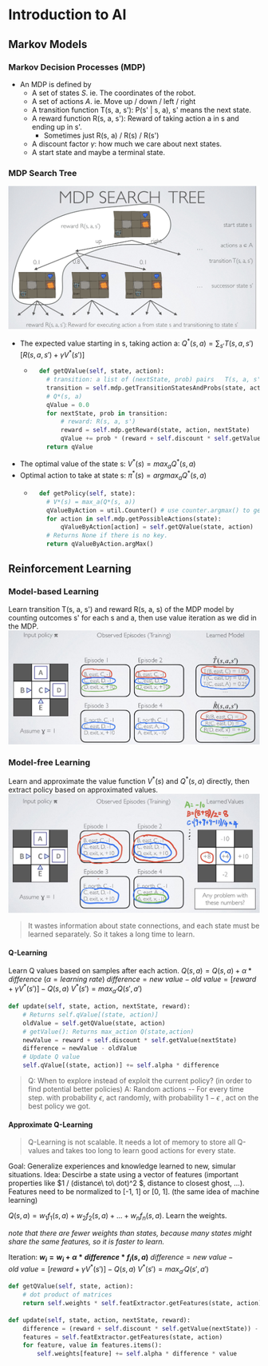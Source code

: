 # Introduction to AI
## Markov Models
### Markov Decision Processes (MDP)
- An MDP is defined by
  - A set of states *S*. ie. The coordinates of the robot.
  - A set of actions *A*. ie. Move up / down / left / right
  - A transition function T(s, a, s'): P(s' | s, a), s' means the next state.
  - A reward function R(s, a, s'): Reward of taking action a in s and ending up in s'.
    - Sometimes just R(s, a) / R(s) / R(s')
  - A discount factor $\gamma$: how much we care about next states.
  - A start state and maybe a terminal state.
### MDP Search Tree
![MDP_Tree](./pictures/MDP_Tree.jpg)

- The expected value starting in s, taking action a: $Q^*(s, a) = \sum_{s'}T(s, a, s')[R(s, a, s') + \gamma V^*(s')]$
  - ```python
      def getQValue(self, state, action):
        # transition: a list of (nextState, prob) pairs   T(s, a, s')
        transition = self.mdp.getTransitionStatesAndProbs(state, action)
        # Q*(s, a)
        qValue = 0.0
        for nextState, prob in transition:
            # reward: R(s, a, s')
            reward = self.mdp.getReward(state, action, nextState)
            qValue += prob * (reward + self.discount * self.getValue(nextState))
        return qValue
    ```
- The optimal value of the state s: $V^*(s) = max_aQ^*(s, a)$
- Optimal action to take at state s: $\pi^*(s) = argmax_aQ^*(s, a)$
  - ```python
      def getPolicy(self, state):
        # V*(s) = max_a(Q*(s, a))
        qValueByAction = util.Counter() # use counter.argmax() to get the key with the largest value
        for action in self.mdp.getPossibleActions(state):
            qValueByAction[action] = self.getQValue(state, action)
        # Returns None if there is no key.
        return qValueByAction.argMax()
    ```
## Reinforcement Learning
### Model-based Learning
Learn transition T(s, a, s') and reward R(s, a, s) of the MDP model by counting outcomes s' for each s and a, then use value iteration as we did in the MDP.
![Module_based](pictures/Model_based_RL.jpg)
### Model-free Learning
Learn and approximate the value function $V^*(s)$ and $Q^*(s, a)$ directly, then extract policy based on approximated values.
![Module_free](pictures/Model_free_RL.jpg)
> It wastes information about state connections, and each state must be learned separately. So it takes a long time to learn.

#### Q-Learning
Learn Q values based on samples after each action.
$Q(s, a) = Q(s, a) + \alpha*difference$ $(\alpha = learning\ rate)$
$difference = new\ value - old\ value = [reward + \gamma V^*(s')] - Q(s, a)$
$V^*(s') = max_{a'}Q(s', a')$
```python
def update(self, state, action, nextState, reward):
    # Returns self.qValue[(state, action)]
    oldValue = self.getQValue(state, action)
    # getValue(): Returns max_action Q(state,action)
    newValue = reward + self.discount * self.getValue(nextState)
    difference = newValue - oldValue
    # Update Q value
    self.qValue[(state, action)] += self.alpha * difference
```
> Q: When to explore instead of exploit the current policy? (in order to find potential better policies)
A: Random actions -- For every time step. with probability $\epsilon$, act randomly, with probability $1-\epsilon$ , act on the best policy we got.
#### Approximate Q-Learning
> Q-Learning is not scalable. It needs a lot of memory to store all Q-values and takes too long to learn good actions for every state.

Goal: Generalize experiences and knowledge learned to new, simular situations.
Idea: Descirbe a state using a vector of features (important properties like $1 / (distance\ to\ dot)^2 $, distance to closest ghost, ...). Features need to be normalized to [-1, 1] or [0, 1]. (the same idea of machine learning)

$Q(s, a) = w_1f_1(s, a) + w_2f_2(s, a) + ... + w_nf_n(s, a)$. Learn the weights.

*note that there are fewer weights than states, because many states might share the same features, so it is faster to learn.*

Iteration: 
**$w_i = w_i + \alpha*difference*f_i(s, a)$**
$difference = new\ value - old\ value = [reward + \gamma V^*(s')] - Q(s, a)$
$V^*(s') = max_{a'}Q(s', a')$
```python
def getQValue(self, state, action):
    # dot product of matrices
    return self.weights * self.featExtractor.getFeatures(state, action)

def update(self, state, action, nextState, reward):
    difference = (reward + self.discount * self.getValue(nextState)) - self.getQValue(state, action)
    features = self.featExtractor.getFeatures(state, action)
    for feature, value in features.items():
        self.weights[feature] += self.alpha * difference * value
```
